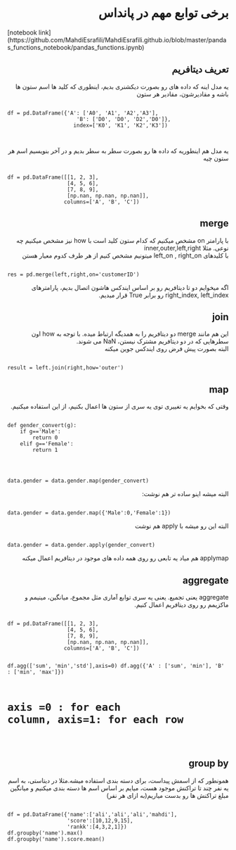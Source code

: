 <h1 dir= 'rtl'> برخی توابع مهم در پانداس </h1>
[notebook link](https://github.com/MahdiEsrafili/MahdiEsrafili.github.io/blob/master/pandas_functions_notebook/pandas_functions.ipynb)
<h2 dir = 'rtl'>
تعریف دیتافریم
</h2>
<p dir = 'rtl'>
یه مدل اینه که داده های رو بصورت دیکشنری بدیم، اینطوری که کلید ها اسم ستون ها باشه و مقادیرشون، مقادیر هر ستون
</p>
<pre><code>
df = pd.DataFrame({'A': ['A0', 'A1', 'A2','A3'],
                      'B': ['D0', 'D0', 'D2','D0']},
                     index=['K0', 'K1', 'K2','K3'])
 
</code></pre>
<p dir ='rtl'>
یه مدل هم اینطوریه که داده ها رو بصورت سطر به سطر بدیم و در آخر بنویسیم اسم هر ستون چیه
</p>
<pre><code>
df = pd.DataFrame([[1, 2, 3],
                   [4, 5, 6],
                   [7, 8, 9],
                   [np.nan, np.nan, np.nan]],
                  columns=['A', 'B', 'C'])
</code></pre>
<h2 dir='rtl'>
merge
</h2>
<p dir='rtl'>
با پارامتر on مشخص میکنیم که کدام ستون کلید است
با how نیز مشخص میکنیم چه نوعی. مثلا inner,outer,left,right
<br>
با کلیدهای left_on , right_on میتونیم مشخص کنیم از هر طرف کدوم معیار هستن
</p>
<pre><code>
res = pd.merge(left,right,on='customerID')
</code></pre>
<p dir = 'rtl'>
اگه میخوایم دو تا دیتافریم رو بر اساس ایندکس هاشون اتصال بدیم، پارامترهای right_index, left_index رو برابر True قرار میدیم.
</p>
<h2 dir ='rtl'> join</h2>
<p dir='rtl'>  
این هم مانند merge دو دیتافریم را به همدیگه ارتباط میده. با توجه به how اون سطرهایی که در دو دیتافریم مشترک نیستن، NaN می شوند.
<br>
البته بصورت پیش فرض روی ایندکس جوین میکنه
</p>
<pre><code>
result = left.join(right,how='outer')
</code></pre>

<h2 dir='rtl'> map</h2>
<p dir ='rtl'> 
وقتی که بخوایم یه تغییری توی یه سری از ستون ها اعمال بکنیم، از این استفاده میکنیم.
</p>
<pre><code>
def gender_convert(g):
    if g=='Male':
        return 0
    elif g=='Female':
        return 1

</code></pre>
<pre><code>
data.gender = data.gender.map(gender_convert)
</code></pre>
<p dir = 'rtl'>
البته میشه اینو ساده تر هم نوشت:
</p>
<pre><code>
data.gender = data.gender.map({'Male':0,'Female':1})
</code></pre>
<p dir = 'rtl'>
البته این رو میشه با apply هم نوشت
</p>
<pre><code>
data.gender = data.gender.apply(gender_convert)
</code></pre>
<p dir = 'rtl'>
applymap هم میاد یه تابعی رو روی همه داده های موجود در دیتافریم اعمال میکنه
</p>
<h2 dir='rtl'> aggregate </h2>
<p dir = 'rtl'>
aggregate یعنی تجمیع. یعنی یه سری توابع آماری مثل مجموع، میانگین، مینیمم و ماکزیمم رو روی دیتافریم اعمال کنیم.
</p>
<pre><code>
df = pd.DataFrame([[1, 2, 3],
                   [4, 5, 6],
                   [7, 8, 9],
                   [np.nan, np.nan, np.nan]],
                  columns=['A', 'B', 'C'])

df.agg(['sum', 'min','std'],axis=0)
df.agg({'A' : ['sum', 'min'], 'B' : ['min', 'max']})
# axis =0 : for each column, axis=1: for each row
</code></pre>
<h2 dir='rtl'>
group by
</h2>
<p dir= 'rtl'>
همونطور که از اسمش پیداست، برای دسته بندی استفاده میشه.مثلا در دیتاستی، به اسم یه نفر چند تا تراکنش موجود هست، میایم بر اساس اسم ها دسته بندی میکنیم و میانگین مبلغ تراکنش ها رو بدست میاریم(به ازای هر نفر)
</p>
<pre><code>
df = pd.DataFrame({'name':['ali','ali','ali','mahdi'],
                   'score':[10,12,9,15],
                   'rankk':[4,3,2,1]})
df.groupby('name').max()
df.groupby('name').score.mean()                   
</code></pre>